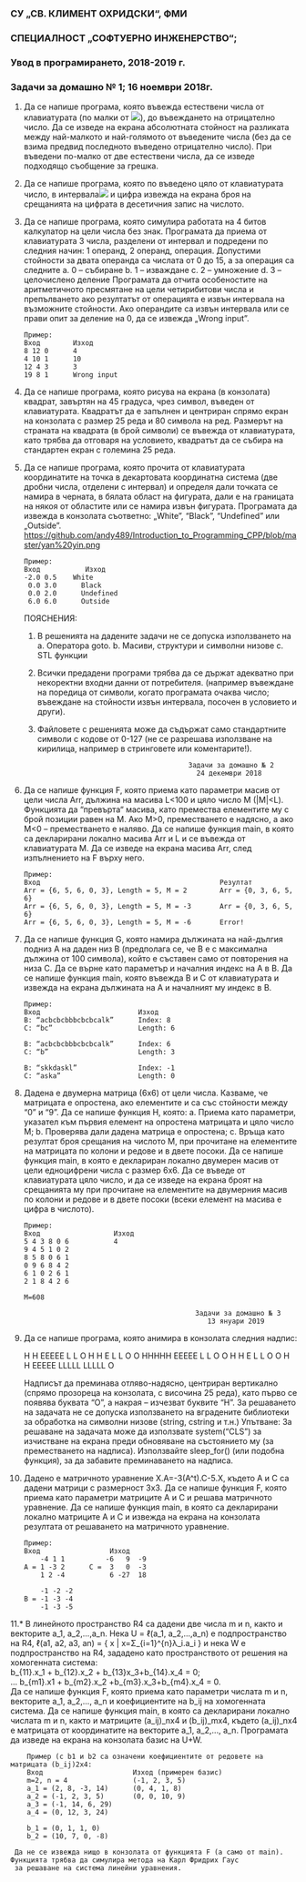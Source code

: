 ###                                         СУ „СВ. КЛИМЕНТ ОХРИДСКИ“, ФМИ   
###                                       СПЕЦИАЛНОСТ „СОФТУЕРНО ИНЖЕНЕРСТВО“; 
###                                       Увод в програмирането, 2018-2019 г. 
###                                     Задачи за домашно № 1; 16 ноември 2018г.
  
1.  Да се напише програма, която въвежда естествени числа от клавиатурата (по малки от <img src="https://latex.codecogs.com/svg.latex?\Large&space;2^{16}">), до въвеждането на отрицателно число. 
    Да се изведе на екрана абсолютната стойност на разликата между най-малкото и най-голямото от въведените числа (без да се взима 
    предвид последното въведено отрицателно число). При въведени по-малко от две естествени числа, да се изведе подходящо съобщение 
    за грешка. 
    
2.  Да се напише програма, която по въведено цяло от клавиатурата число, в интервала<img src="https://latex.codecogs.com/svg.latex?\Large&space;[-2^{32}, 2^{32}-1]">  и цифра извежда на екрана броя 
    на срещанията на цифрата в десетичния запис на числото.
    
3.  Да се напише програма, която симулира работата на 4 битов калкулатор на цели числа без знак. Програмата да приема от 
    клавиатурата 3 числа, разделени от интервал и подредени по следния начин: 1 операнд, 2 операнд, операция. Допустими стойности 
    за двата операнда са числата от 0 до 15, а за операция са следните 
        a.	0 – събиране
        b.	1 – изваждане
        c.	2 – умножение
        d.	3 – целочислено деление
    Програмата да отчита особеностите на аритметичното пресмятане на цели четирибитови числа и препълването ако резултатът от 
    операцията е извън интервала на възможните стойности. Ако операндите са извън интервала или се прави опит за деление на 0, 
    да се извежда „Wrong input”.

        Пример:
        Вход	    Изход
        8 12 0	    4
        4 10 1	    10
        12 4 3	    3
        19 8 1	    Wrong input
        
4.  Да се напише програма, която рисува на екрана (в конзолата) квадрат, завъртян на 45 градуса, чрез символ, въведен от 
    клавиатурата. Квадратът да е запълнен и центриран спрямо екран на конзолата с размер 25 реда и 80 символа на ред. Размерът на 
    страната на квадрата (в брой символи) се въвежда от клавиатурата, като трябва да отговаря на условието, квадратът да се събира
    на стандартен екран с големина 25 реда.

5.  Да се напише програма, която прочита от клавиатурата координатите на точка в декартовата координатна система (две дробни 
    числа, отделени с интервал) и определя дали точката се намира в черната, в бялата област на фигурата, дали е на границата на
    някоя от областите или се намира извън фигурата. Програмата да извежда в конзолата съответно: „White”, “Black”, “Undefined” 
    или „Outside”. https://github.com/andy489/Introduction_to_Programming_CPP/blob/master/yan%20yin.png
  
        Пример:
        Вход	       Изход
        -2.0 0.5    White
         0.0 3.0	  Black
         0.0 2.0	  Undefined
         6.0 6.0	  Outside

    ПОЯСНЕНИЯ:    
      1. В решенията на дадените задачи не се допуска използването на
        a.	Оператора goto.
        b.	Масиви, структури и символни низове
        c.	STL функции
      2. Всички предадени програми трябва да се държат адекватно при некоректни входни данни от потребителя. (например въвеждане
         на поредица от символи, когато програмата очаква число; въвеждане на стойности извън интервала, посочен в условието и 
         други).
      3. Файловете с решенията може да съдържат само стандартните символи с кодове от 0-127 (не се разрешава използване на 
         кирилица, например в стринговете или коментарите!).
         
                                                  Задачи за домашно № 2
                                                    24 декември 2018
                                                    
6.  Да се напише функция F, която приема като параметри масив от цели числа Arr, дължина на масива L<100 и цяло число М (|M|<L).
    Функцията да  “превърта“ масива, като премества елементите му с брой позиции равен на М. Ако М>0, преместването е надясно, а
    ако М<0 – преместването е наляво. Да се напише функция main, в която са декларирани локално масива Arr и L и се въвежда от 
    клавиатурата М. Да се изведе на екрана масива Arr, след изпълнението на F върху него.
    
        Пример:
        Вход                                            Резултат        
        Arr = {6, 5, 6, 0, 3}, Length = 5, М = 2        Arr = {0, 3, 6, 5, 6}
        Arr = {6, 5, 6, 0, 3}, Length = 5, М = -3       Arr = {0, 3, 6, 5, 6}
        Arr = {6, 5, 6, 0, 3}, Length = 5, М = -6       Error!

7.  Да се напише функция G, която намира дължината на най-дългия подниз А на даден низ B (предполага се, че B e с максимална 
    дължина от 100 символа), който е съставен само от повторения на низа C. Да се върне като параметър и началния индекс 
    на А в B. Да се напише функция main, която въвежда B и C от клавиатурата и извежда на екрана дължината на А и началният му 
    индекс в В.

        Пример:
        Вход                        Изход
        B: “acbcbcbbbcbcbcalk”      Index: 8
        C: “bc”                     Length: 6

        B: “acbcbcbbbcbcbcalk”      Index: 6
        C: “b”                      Length: 3

        B: “skkdaskl”               Index: -1
        C: “aska”                   Length: 0

8.  Дадена е двумерна матрица (6х6) от цели числа. Казваме, че матрицата е опростена, ако елементите и са със стойности 
    между “0” и “9”. Да се напише функция H, която: 
      а. Приема като параметри, указател към първия елемент на опростена матрицата и цяло число М;
      b. Проверява дали дадена матрица е опростена;
      c. Връща като резултат броя срещания на числото М, при прочитане на елементите на матрицата по колони и редове и в двете 
      посоки. Да се напише функция main, в която е деклариран локално двумерен масив от цели едноцифрени числа с размер 6х6. 
      Да се въведе от клавиатурата цяло число, и да се изведе на екрана броят на срещанията му при прочитане на елементите на 
      двумерния масив по колони и редове и в двете посоки (всеки елемент на масива е цифра в числото).
      
        Пример:
        Вход                  Изход       
        5 4 3 8 0 6           4
        9 4 5 1 0 2
        8 5 8 0 6 1
        0 9 6 8 4 2
        6 1 0 2 6 1
        2 1 8 4 2 6 

        M=608

                                                  Задачи за домашно № 3
                                                     13 януари 2019    
                                                     
9.  Да се напише програма, която анимира в конзолата следния надпис:

      H   H   EEEEE   L       L          O
      H   H   E       L       L        O   O
      HHHHH   EEEEE   L       L       O     O
      H   H   E       L       L        O   O
      H   H   EEEEE   LLLLL   LLLLL      O

    Надписът да преминава отляво-надясно, центриран вертикално (спрямо прозореца на конзолата, с височина 25 реда), като първо 
    се появява буквата “О”, а накрая – изчезват буквите “H”. За решаването на задачата не се допуска използването на вградените 
    библиотеки за обработка на символни низове (string, cstring и т.н.)
        Упътване:
        За решаване на задачата може да използвате system(“CLS”) за изчистване на екрана преди обновяване на състоянието му 
        (за преместването на надписа). Използвайте sleep_for() (или подобна функция), за да забавите преминаването на надписа.

10. Дадено е матричното уравнение X.A=-3(A^t).C-5.X, където A и C са дадени матрици с размерност 3x3. Да се напише функция F, 
    която приема като параметри матриците А и C и решава матричното уравнение. Да се напише функция main, в която са декларирани 
    локално матриците A и C и извежда на екрана на конзолата резултата от решаването на матричното уравнение.
    
        Пример:
        Вход                 Изход       
            -4 1 1          -6   9  -9 
        A = 1 -3 2      C =  3   0  -3      
            1 2 -4           6 -27  18

            -1 -2 -2           
        B = -1 -3 -4 
            -1 -3 -5  
            
11.* В линейното пространство R4 са дадени две числа m и n, както и векторите a_1, a_2,...,a_n. Нека U = ℓ(a_1, a_2,...,a_n) e 
     подпространство на R4, ℓ(a1, a2, a3, an) = { x | x=Σ_{i=1}^{n}λ_i.a_i } и нека W e подпространство на R4, зададено като 
     пространството от решения на хомогенната система:    
      b_{11}.x_1 + b_{12}.x_2 + b_{13}x_3+b_{14}.x_4 = 0;                  
      ...
      b_{m1}.x1 + b_{m2}.x_2 +b_{m3}.x_3+b_{m4}.x_4 = 0.  
     Да се напише функция F, която приема като параметри числата m и n, векторите a_1, a_2,..., a_n и коефициентите на b_ij на 
     хомогенната система. Да се напише функция main, в която са декларирани локално числата m и n, както и матриците 
     (a_ij)_nx4 и (b_ij)_mx4, където (a_ij)_nx4 е матрицата от координатите на векторите a_1, a_2,..., a_n. Програмата да 
     изведе на екрана на конзолата базис на U+W.
      
        Пример (с b1 и b2 са означени коефициентите от редовете на матрицата (b_ij)2x4:
        Вход                      Изход (примерен базис)
        m=2, n = 4                (-1, 2, 3, 5)
        a_1 = (2, 8, -3, 14)      (0, 4, 1, 8)
        a_2 = (-1, 2, 3, 5)       (0, 0, 10, 9)
        a_3 = (-1, 14, 6, 29)
        a_4 = (0, 12, 3, 24)

        b_1 = (0, 1, 1, 0)
        b_2 = (10, 7, 0, -8)

     Да не се извежда нищо в конзолата от функцията F (а само от main). Функцията трябва да симулира метода на Карл Фридрих Гаус 
     за решаване на система линейни уравнения.
